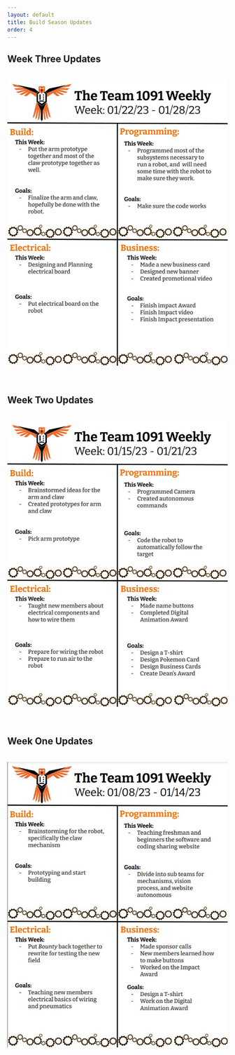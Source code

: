 ```yaml
---
layout: default
title: Build Season Updates
order: 4
---
```

## Week Three Updates
<br>
<div class="container-fluid px-0">
    <div class="row">
        <div class="col-12">
            <img src="/images/Week3_Newsletter.jpg" class="img-fluid  w-100" alt="Updates from week three"/>
        </div>
    </div>
</div> 
<br>
<br>

## Week Two Updates
<br>
<div class="container-fluid px-0">
    <div class="row">
        <div class="col-12">
            <img src="/images/Week2_Newsletter.jpg" class="img-fluid  w-100" alt="Updates from week two"/>
        </div>
    </div>
</div>
<br>
<br>

## Week One Updates
<br>
<div class="container-fluid px-0">
    <div class="row">
        <div class="col-12">
            <img src="/images/Week1_Newsletter.jpg" class="img-fluid  w-100" alt="Updates from week one"/>
        </div>
    </div>
</div> 
<br>